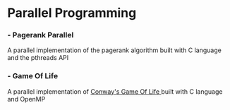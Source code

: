<h1>Parallel Programming</h1>

<h3>- Pagerank Parallel</h3>
<p>A parallel implementation of the pagerank algorithm built with C language and the pthreads API</p>

<h3>- Game Of Life</h3>
<p>A parallel implementation of <a href="https://en.wikipedia.org/wiki/Conway%27s_Game_of_Life">Conway's Game Of Life </a> built with C language and OpenMP</p>
